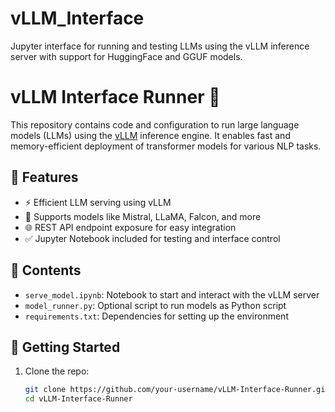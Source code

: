# vLLM_Interface
Jupyter interface for running and testing LLMs using the vLLM inference server with support for HuggingFace and GGUF models.

# vLLM Interface Runner 🚀

This repository contains code and configuration to run large language models (LLMs) using the [vLLM](https://github.com/vllm-project/vllm) inference engine. It enables fast and memory-efficient deployment of transformer models for various NLP tasks.

## 🔧 Features

- ⚡ Efficient LLM serving using vLLM
- 🧠 Supports models like Mistral, LLaMA, Falcon, and more
- 🌐 REST API endpoint exposure for easy integration
- ✅ Jupyter Notebook included for testing and interface control

## 📁 Contents

- `serve_model.ipynb`: Notebook to start and interact with the vLLM server
- `model_runner.py`: Optional script to run models as Python script
- `requirements.txt`: Dependencies for setting up the environment

## 🚀 Getting Started

1. Clone the repo:
   ```bash
   git clone https://github.com/your-username/vLLM-Interface-Runner.git
   cd vLLM-Interface-Runner
